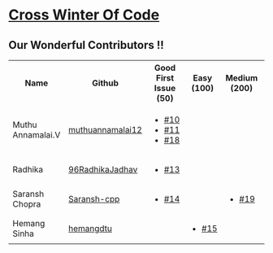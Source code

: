 # [Cross Winter Of Code](https://crosswoc.ieeedtu.in/)

## Our Wonderful Contributors !!

<table>
<tr><th>Name</th><th>Github</th><th>Good First Issue (50) </th><th>Easy (100)</th><th>Medium (200)</th><th>Hard (500)</th><tr>
<tr>
   <td> Muthu Annamalai.V</td>
   <td> <a href='https://github.com/muthuannamalai12'>muthuannamalai12</a></td>
   <td>
      <ul>
         <li><a href='https://github.com/infiniteoverflow/Flutter-Tutorial-App/pull/10'>#10</a></li>
        <li><a href='https://github.com/infiniteoverflow/Flutter-Tutorial-App/pull/11'>#11</a></li>
        <li><a href='https://github.com/infiniteoverflow/Flutter-Tutorial-App/pull/18'>#18</a></li>
      </ul>
      
   </td>
   <td></td>
   <td></td>
   <td></td>
</tr>
<tr>
   <td> Radhika</td>
   <td><a href='https://github.com/96RadhikaJadhav'>96RadhikaJadhav</a></td>
   <td>
      <ul>
        <li><a href='https://github.com/infiniteoverflow/Flutter-Tutorial-App/pull/13'>#13</a></li>
      </ul>
      
   </td>
   <td></td>
   <td></td>
   <td></td>
</tr>
<tr>
   <td> Saransh Chopra</td>
   <td><a href='https://github.com/Saransh-cpp'>Saransh-cpp</a></td>
   <td>
      <ul>
         <li><a href='https://github.com/infiniteoverflow/Flutter-Tutorial-App/pull/14'>#14</a></li>
      </ul>
      
   </td>
   <td></td>
   <td>
      <ul>
         <li><a href='https://github.com/infiniteoverflow/Flutter-Tutorial-App/pull/19'>#19</a></li>
      </ul>
   </td>
   <td></td>
</tr>
<tr>
   <td> Hemang Sinha</td>
   <td> <a href='https://github.com/hemangdtu'>hemangdtu</a></td>
   <td></td>
   <td>
      <ul>
        <li><a href='https://github.com/infiniteoverflow/Flutter-Tutorial-App/pull/15'>#15</a></li>
      </ul>
   </td>
   <td></td>
   <td></td>
</tr>
</table>

